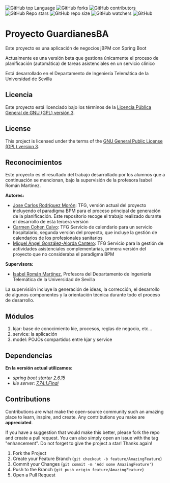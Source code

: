 ![GitHub top Language](https://img.shields.io/github/languages/top/tfg-projects-dit-us/GuardianesBA)
![GitHub forks](https://img.shields.io/github/forks/tfg-projects-dit-us/GuardianesBA?style=social)
![GitHub contributors](https://img.shields.io/github/contributors/tfg-projects-dit-us/GuardianesBA)
![GitHub Repo stars](https://img.shields.io/github/stars/tfg-projects-dit-us/GuardianesBA?style=social)
![GitHub repo size](https://img.shields.io/github/repo-size/tfg-projects-dit-us/GuardianesBA)
![GitHub watchers](https://img.shields.io/github/watchers/tfg-projects-dit-us/GuardianesBA)
![GitHub](https://img.shields.io/github/license/tfg-projects-dit-us/GuardianesBA)
# Proyecto GuardianesBA

Este proyecto es una aplicación de negocios jBPM con Spring Boot

Actualmente es una versión beta que gestiona únicamente el proceso de planificación (automática) de tareas asistenciales en un servicio clínico

Está desarrollado en el Departamento de Ingeniería Telemática de la Universidad de Sevilla

## Licencia

Este proyecto está licenciado bajo los términos de la [Licencia Pública General de GNU (GPL) versión 3](https://www.gnu.org/licenses/gpl-3.0.html).


## License

This project is licensed under the terms of the [GNU General Public License (GPL) version 3](https://www.gnu.org/licenses/gpl-3.0.html).

## Reconocimientos

Este proyecto es el resultado del trabajo desarrollado por los alumnos que a continuación se mencionan, bajo la supervisión de la profesora Isabel Román Martínez.

**Autores:**
- [Jose Carlos Rodríguez Morón](https://github.com/josrodmor11): TFG, versión actual del proyecto incluyendo el paradigma BPM para el proceso principal de generación de la planificación. Este repositorio recoge el trabajo realizado durante el desarrollo de esta tercera versión
- [Carmen Cohen Calvo](https://github.com/carcohcal): TFG Servicio de calendario para un servicio hospitalario, segunda versión del proyecto, que incluye la gestión de calendarios de los profesionales sanitarios
- [Miguel Ángel González-Alorda Cantero](https://github.com/miggoncan): TFG Servicio para la gestión de actividades asistenciales complementarias, primera versión del proyecto que no consideraba el paradigma BPM

**Supervisora:**
- [Isabel Román Martínez](https://github.com/Isabel-Roman), Profesora del Departamento de Ingeniería Telemática de la Universidad de Sevilla

La supervisión incluye la generación de ideas, la corrección, el desarrollo de algunos componentes y la orientación técnica durante todo el proceso de desarrollo.


## Módulos
1. kjar: base de conocimiento kie, procesos, reglas de negocio, etc...
2. service: la aplicación
3. model: POJOs compartidos entre kjar y service
## Dependencias
**En la versión actual utilizamos:**
* _spring boot starter_ [_2.6.15_](https://mvnrepository.com/artifact/org.springframework.boot/spring-boot-starter/2.6.15)
* _kie server_: [_7.74.1.Final_](https://mvnrepository.com/artifact/org.kie/kie-server-spring-boot-starter/7.74.1.Final)

## Contributions

Contributions are what make the open-source community such an amazing place to learn, inspire, and create. Any contributions you make are **appreciated**.

If you have a suggestion that would make this better, please fork the repo and create a pull request. You can also simply open an issue with the tag "enhancement". Do not forget to give the project a star! Thanks again!

1. Fork the Project
2. Create your Feature Branch (`git checkout -b feature/AmazingFeature`)
3. Commit your Changes (`git commit -m 'Add some AmazingFeature'`)
4. Push to the Branch (`git push origin feature/AmazingFeature`)
5. Open a Pull Request

